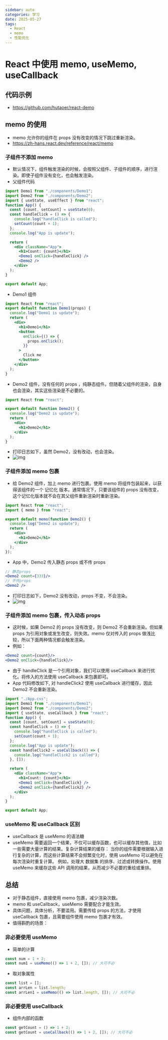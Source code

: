 ```yaml
---
sidebar: auto
categories: 学习
date: 2025-05-27
tags:
  - React
  - memo
  - 性能优化
---
```


# React 中使用 memo, useMemo, useCallback

## 代码示例

- https://github.com/hutaoer/react-demo

## memo 的使用

- memo 允许你的组件在 props 没有改变的情况下跳过重新渲染。
- https://zh-hans.react.dev/reference/react/memo

### 子组件不添加 memo

- 默认情况下，组件触发渲染的时候，会按照父组件、子组件的顺序，进行渲染。即使子组件没有变化，也会触发渲染。
- 父组件代码

```jsx
import Demo1 from "./components/Demo1";
import Demo2 from "./components/Demo2";
import { useState, useEffect } from "react";
function App() {
  const [count, setCount] = useState(0);
  const handleClick = () => {
    console.log("handleClick is called");
    setCount(count + 1);
  };
  console.log("App is update");

  return (
    <div className="App">
      <h1>Count: {count}</h1>
      <Demo1 onClick={handleClick} />
      <Demo2 />
    </div>
  );
}

export default App;
```

- Demo1 组件

```jsx
import React from "react";
export default function Demo1(props) {
  console.log("Demo1 is update");
  return (
    <div>
      <h1>Demo1</h1>
      <button
        onClick={() => {
          props.onClick();
        }}
      >
        Click me
      </button>
    </div>
  );
}
```

- Demo2 组件，没有任何的 props ，纯静态组件。但随着父组件的渲染，自身也会渲染，其实这些渲染是不必要的。

```jsx
import React from "react";

export default function Demo2() {
  console.log("Demo2 is update");
  return (
    <div>
      <h1>Demo2</h1>
    </div>
  );
}
```

- 打印日志如下，虽然 Demo2，没有改动，也会渲染。
- ![img](https://raw.githubusercontent.com/hutaoer/images/main/blog/study/react_memo/react_memo1.png)

### 子组件添加 memo 包裹

- 给 Demo2 组件，加上 memo 进行包裹。使用 memo 将组件包装起来，以获得该组件的一个 记忆化 版本。通常情况下，只要该组件的 props 没有改变，这个记忆化版本就不会在其父组件重新渲染时重新渲染。

```jsx
import React from "react";
import { memo } from "react";

export default memo(function Demo2() {
  console.log("Demo2 is update");
  return (
    <div>
      <h1>Demo2</h1>
    </div>
  );
});
```

- App 中，Demo2 传入静态 props 或不传 props

```jsx
// 静态props
<Demo2 count={333}/>
// 不传props
<Demo2 />
```

- 打印日志如下，Demo2 没有改动，props 不变，不会渲染。
- ![img](https://raw.githubusercontent.com/hutaoer/images/main/blog/study/react_memo/react_memo2.png)

### 子组件添加 memo 包裹，传入动态 props

- 这时候，如果 Demo2 的 props 没有改变，则 Demo2 不会重新渲染。但如果 props 为引用对象或发生改变，则失效。memo 仅对传入的 props 做浅比较，所以下面两种情况都会触发渲染。
- 例如：

```jsx
<Demo2 count={count}/>
<Demo2 onClick={handleClick}/>
```

- 由于 handleClick 是一个引用对象，我们可以使用 useCallback 来进行优化。将传入的方法使用 useCallback 来包裹即可。
- App 代码修改如下, 对 handleClick2 使用 useCallback 进行缓存，因此 Demo2 不会重新渲染。

```jsx
import "./App.css";
import Demo1 from "./components/Demo1";
import Demo2 from "./components/Demo2";
import { useState, useCallback } from "react";
function App() {
  const [count, setCount] = useState(0);
  const handleClick = () => {
    console.log("handleClick is called");
    setCount(count + 1);
  };
  console.log("App is update");
  const handleClick2 = useCallback(() => {
    console.log("handleClick2 is called");
  }, []);

  return (
    <div className="App">
      <h1>Count: {count}</h1>
      <Demo1 onClick={handleClick} />
      <Demo2 onClick={handleClick2} />
    </div>
  );
}

export default App;
```

### useMemo 和 useCallback 区别

- useCallback 是 useMemo 的语法糖
- useMemo 需要返回一个结果，不仅可以缓存函数，也可以缓存其他值，比如一些需要大量计算的结果。复杂计算结果的缓存： 当你的组件需要根据输入进行复杂的计算，而这些计算结果不会频繁变化时，使用 useMemo 可以避免在每次渲染时重复计算。 例如，处理大 数据集 的排序、过滤或转换操作。使用 useMemo 来缓存这些 API 调用的结果，从而减少不必要的重绘或重排。

## 总结

- 对于静态组件，直接使用 memo 包裹，减少渲染次数。
- memo 和 useCallback，useMemo 需要配合才能生效。
- 具体问题，具体分析，不要滥用。需要传给 props 的方法，才使用 useCallback 包裹，且需要组件使用 memo 包裹才有效。
- 值得斟酌的场景：

### 非必要使用 useMemo

- 简单的计算

```jsx
const num = 1 + 2;
const num1 = useMemo(() => 1 + 2, []); // 大可不必
```

- 取对象属性

```jsx
const list = [];
const arrLen = list.length;
const arrLen1 = useMemo(() => list.length, []); // 大可不必
```

### 非必要使用 useCallback

- 组件内部的函数

```jsx
const getCount = () => 1 + 2;
const getCount = useCallback(() => 1 + 2, []); // 大可不必
```
